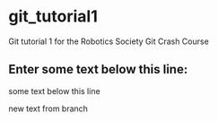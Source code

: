 # git_tutorial1
Git tutorial 1 for the Robotics Society Git Crash Course


Enter some text below this line:
--------------------
some text below this line

new text from branch

